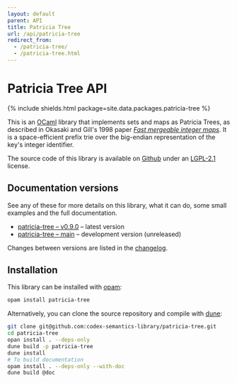```yaml
---
layout: default
parent: API
title: Patricia Tree
url: /api/patricia-tree
redirect_from:
  - /patricia-tree/
  - /patricia-tree.html
---
```


# Patricia Tree API

{% include shields.html package=site.data.packages.patricia-tree %}

This is an [OCaml](https://ocaml.org/) library that implements sets and maps as
Patricia Trees, as described in Okasaki and Gill's 1998 paper
[*Fast mergeable integer maps*](https://www.semanticscholar.org/paper/Fast-Mergeable-Integer-Maps-Okasaki-Gill/23003be706e5f586f23dd7fa5b2a410cc91b659d).
It is a space-efficient prefix trie over the big-endian representation of
the key's integer identifier.

The source code of this library is available on [Github]("https://github.com/codex-semantics-library/patricia-tree)
under an [LGPL-2.1](https://choosealicense.com/licenses/lgpl-2.1/) license.

## Documentation versions

See any of these for more details on this library, what it can do, some
small examples and the full documentation.


- [patricia-tree – v0.9.0](/api/patricia-tree/v0.9.0/index.html) – latest version
- [patricia-tree – main](/api/patricia-tree/main/index.html) – development version (unreleased)

Changes between versions are listed in the
[changelog](https://github.com/codex-semantics-library/patricia-tree/blob/main/CHANGELOG.md).

## Installation

This library can be installed with [opam](https://opam.ocaml.org/):
```bash
opam install patricia-tree
```

Alternatively, you can clone the source repository and compile with [dune](https://dune.build/):
```bash
git clone git@github.com:codex-semantics-library/patricia-tree.git
cd patricia-tree
opan install . --deps-only
dune build -p patricia-tree
dune install
# To build documentation
opam install . --deps-only --with-doc
dune build @doc
```
